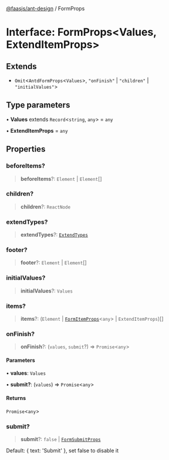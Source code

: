 [@faasjs/ant-design](../README.md) / FormProps

# Interface: FormProps\<Values, ExtendItemProps\>

## Extends

- `Omit`\<`AntdFormProps`\<`Values`\>, `"onFinish"` \| `"children"` \| `"initialValues"`\>

## Type parameters

• **Values** extends `Record`\<`string`, `any`\> = `any`

• **ExtendItemProps** = `any`

## Properties

### beforeItems?

> **beforeItems**?: `Element` \| `Element`[]

### children?

> **children**?: `ReactNode`

### extendTypes?

> **extendTypes**?: [`ExtendTypes`](../type-aliases/ExtendTypes.md)

### footer?

> **footer**?: `Element` \| `Element`[]

### initialValues?

> **initialValues**?: `Values`

### items?

> **items**?: (`Element` \| [`FormItemProps`](FormItemProps.md)\<`any`\> \| `ExtendItemProps`)[]

### onFinish?

> **onFinish**?: (`values`, `submit`?) => `Promise`\<`any`\>

#### Parameters

• **values**: `Values`

• **submit?**: (`values`) => `Promise`\<`any`\>

#### Returns

`Promise`\<`any`\>

### submit?

> **submit**?: `false` \| [`FormSubmitProps`](../type-aliases/FormSubmitProps.md)

Default: \{ text: 'Submit' \}, set false to disable it
